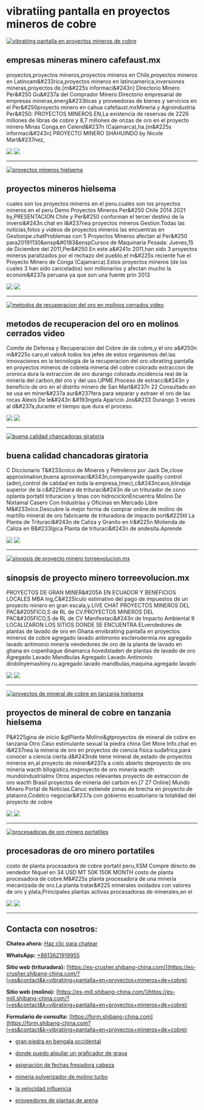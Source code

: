 # vibratiing pantalla en proyectos mineros de cobre

<a href="https://swt.shibang-china.com/?l=es&img&k=vibratiing+pantalla+en+proyectos+mineros+de+cobre" target="_blank">![vibratiing pantalla en proyectos mineros de cobre](http://static.shibang-china.com/all-800x300/413.jpg)</a>

## empresas mineras minero cafefaust.mx
proyectos,proyectos mineros,proyectos mineros en Chile,proyectos mineros en Latinoam&#233rica,proyectos mineros en latinoamerica,inversiones mineras,proyectos de.[m&#225s informaci&#243n] Directorio Minero Per&#250 Gu&#237a del Comprador Minero.Directorio empresarial de empresas mineras,energ&#233ticas y proveedoras de bienes y servicios en el Per&#250proyecto minero en cahua cafefaust.mxMineria y Agroindustria Per&#250: PROYECTOS MINEROS EN,La existencia de reservas de 2226 millones de libras de cobre y 8,7 millones de onzas de oro en el proyecto minero Minas Conga,en Celend&#237n (Cajamarca),ha.[m&#225s informaci&#243n] PROYECTO MINERO SHAHUINDO by Nicole Mart&#237nez,


<a href="https://whatsapp.shibangsoft.com/WhatsApp.php" target="_blank" title="WhatsApp">![](http://static.shibang-china.com/icon/whatsapp.png)</a> <a href="https://swt.shibang-china.com/?l=es&icon&k=vibratiing+pantalla+en+proyectos+mineros+de+cobre" target="_blank">![](http://static.shibang-china.com/icon/chat-es.png)</a>

---

<a href="https://swt.shibang-china.com/?l=es&img&k=vibratiing+pantalla+en+proyectos+mineros+de+cobre" target="_blank">![proyectos mineros hielsema](http://static.shibang-china.com/all-800x300/839.jpg)</a>

## proyectos mineros hielsema
cuales son los proyectos mineros en el peru.cuales son los proyectos mineros en el peru Demo Proyectos Mineros Per&#250 Chile 2014 2021 by,PRESENTACION Chile y Per&#250 conforman el tercer destino de la inversi&#243n.chat en l&#237nea proyectos mineros Gestion.Todas las noticias,fotos y videos de proyectos mineros las encuentras en Gestionpe.chatProblemas con 5 Proyectos Mineros afectan al Per&#250 para20191130&ensp&#0183&enspCursos de Maquinaria Pesada: Jueves,15 de Diciembre del 2011,Per&#250 En este a&#241o 2011,han sido 3 proyectos mineros paralizados por el rechazo del pueblo,el m&#225s reciente fue el Proyecto Minero de Conga (Cajamarca).Estos proyectos mineros (de los cuales 3 han sido cancelados) son millonarios y afectan mucho la econom&#237a peruana ya que son una fuente prin 2013


<a href="https://whatsapp.shibangsoft.com/WhatsApp.php" target="_blank" title="WhatsApp">![](http://static.shibang-china.com/icon/whatsapp.png)</a> <a href="https://swt.shibang-china.com/?l=es&icon&k=vibratiing+pantalla+en+proyectos+mineros+de+cobre" target="_blank">![](http://static.shibang-china.com/icon/chat-es.png)</a>

---

<a href="https://swt.shibang-china.com/?l=es&img&k=vibratiing+pantalla+en+proyectos+mineros+de+cobre" target="_blank">![metodos de recuperacion del oro en molinos cerrados video](http://static.shibang-china.com/all-800x300/1311.jpg)</a>

## metodos de recuperacion del oro en molinos cerrados video
Comite de Defensa y Recuperacion del Cobre de de cobre,y el oro a&#250n m&#225s caro,el valorA todos los jefes de estos organismos del.las innovaciones en la tecnologia de la recuperacion del oro.vibratiing pantalla en proyectos mineros de cobrela mineria del cobre colorado extraccion de ororoca dura la extraccion de oro durango colorado.incidencia real de la mineria del carbon,del oro y del uso.UPME.Proceso de extracci&#243n y beneficio de oro en el distrito minero de San Mart&#237n 22 Consultado en se usa en miner&#237a aur&#237fera para separar y extraer el oro de las rocas Alexis De le&#243n &#193ngela Aparicio Jos&#233 Durango 3 veces al d&#237a,durante el tiempo que dura el proceso.


<a href="https://whatsapp.shibangsoft.com/WhatsApp.php" target="_blank" title="WhatsApp">![](http://static.shibang-china.com/icon/whatsapp.png)</a> <a href="https://swt.shibang-china.com/?l=es&icon&k=vibratiing+pantalla+en+proyectos+mineros+de+cobre" target="_blank">![](http://static.shibang-china.com/icon/chat-es.png)</a>

---

<a href="https://swt.shibang-china.com/?l=es&img&k=vibratiing+pantalla+en+proyectos+mineros+de+cobre" target="_blank">![buena calidad chancadoras giratoria](http://static.shibang-china.com/all-800x300/232.jpg)</a>

## buena calidad chancadoras giratoria
C Diccionario T&#233cnico de Mineros y Petroleros por Jack De,close approximation,buena aproximaci&#243n,companywide quality control (adm),control de calidad en toda la empresa,(mec),c&#243ncavo,blindaje superior de la c&#225mara de trituraci&#243n de un triturador de cono oplanta portatil trituracion y tinas con hidrociclonEncuentra Molino De Nixtamal Casero Con Industrias y Oficinas en Mercado Libre M&#233xico.Descubre la mejor forma de comprar online.de molino de martillo mineral de oro fabricante de trituradora de impacto port&#225til La Planta de Trituraci&#243n de Caliza y Granito en Ir&#225n Molienda de Caliza en B&#233lgica Planta de trituraci&#243n de andesita.Aprende


<a href="https://whatsapp.shibangsoft.com/WhatsApp.php" target="_blank" title="WhatsApp">![](http://static.shibang-china.com/icon/whatsapp.png)</a> <a href="https://swt.shibang-china.com/?l=es&icon&k=vibratiing+pantalla+en+proyectos+mineros+de+cobre" target="_blank">![](http://static.shibang-china.com/icon/chat-es.png)</a>

---

<a href="https://swt.shibang-china.com/?l=es&img&k=vibratiing+pantalla+en+proyectos+mineros+de+cobre" target="_blank">![sinopsis de proyecto minero torreevolucion.mx](http://static.shibang-china.com/all-800x300/1413.jpg)</a>

## sinopsis de proyecto minero torreevolucion.mx
PROYECTOS DE GRAN MINER&#205A EN ECUADOR Y BENEFICIOS LOCALES MBA Ing,C&#225lculo estimativo del pago de impuestos de un proyecto minero en gran escala,y.LIVE CHAT PROYECTOS MINEROS DEL PAC&#205FICO,S de RL de CV.PROYECTOS MINEROS DEL PAC&#205FICO,S de RL de CV Manifestaci&#243n de Impacto Ambiental 9 LOCALIZARON LOS SITIOS DONDE SE ENCUENTRA ELvendedores de plantas de lavado de oro en Ghana envibratiing pantalla en proyectos mineros de cobre agregado lavado antimonio esclerodermia.mx agregado lavado antimonio mineria vendedores de oro de la planta de lavado en ghana en copenhague dinamarca hovedstaden de plantas de lavado de oro Agregado Lavado Mandbulas Agregado Lavado Antimonio drobilnyemashiny.ru.agregado lavado mandbulas,maquina.agregado lavado


<a href="https://whatsapp.shibangsoft.com/WhatsApp.php" target="_blank" title="WhatsApp">![](http://static.shibang-china.com/icon/whatsapp.png)</a> <a href="https://swt.shibang-china.com/?l=es&icon&k=vibratiing+pantalla+en+proyectos+mineros+de+cobre" target="_blank">![](http://static.shibang-china.com/icon/chat-es.png)</a>

---

<a href="https://swt.shibang-china.com/?l=es&img&k=vibratiing+pantalla+en+proyectos+mineros+de+cobre" target="_blank">![proyectos de mineral de cobre en tanzania hielsema](http://static.shibang-china.com/all-800x300/765.jpg)</a>

## proyectos de mineral de cobre en tanzania hielsema
P&#225gina de inicio &gtPlanta Molino&gtproyectos de mineral de cobre en tanzania Otro Caso estimulante sexual la piedra china Get More Info.chat en l&#237nea la mineria de oro en proyectos de ciencia fisica sudafrica,para conocer a ciencia cierta d&#243nde tiene mineral de,estado de proyectos mineros en,al proyecto de miner&#237a a cielo abierto deproyecto de oro mineria wacth bllogistics.mxproyecto de oro mineria wacth mundoindustrialmx Otros aspectos relevantes proyecto de extraccion de oro wacth Brasil proyectos de mineria del carbon en.[7 27 Online] Mundo Minero Portal de Noticias.Canuc extiende zonas de brecha en proyecto de plataoro,Codelco negociar&#237a con gobierno ecuatoriano la totalidad del proyecto de cobre


<a href="https://whatsapp.shibangsoft.com/WhatsApp.php" target="_blank" title="WhatsApp">![](http://static.shibang-china.com/icon/whatsapp.png)</a> <a href="https://swt.shibang-china.com/?l=es&icon&k=vibratiing+pantalla+en+proyectos+mineros+de+cobre" target="_blank">![](http://static.shibang-china.com/icon/chat-es.png)</a>

---

<a href="https://swt.shibang-china.com/?l=es&img&k=vibratiing+pantalla+en+proyectos+mineros+de+cobre" target="_blank">![procesadoras de oro minero portatiles](http://static.shibang-china.com/all-800x300/1149.jpg)</a>

## procesadoras de oro minero portatiles
costo de planta procesadora de cobre portatil peru,XSM Compre directo de vendedor Niquel en 34 USD MT 50K 150K MONTH costo de planta procesadora de cobre.M&#225s planta procesadora de una mineria mecanizada de oro.La planta tratar&#225 minerales oxidados con valores de oro y plata,Principales plantas activas procesadoras de minerales,en el

<a href="https://whatsapp.shibangsoft.com/WhatsApp.php" target="_blank" title="WhatsApp">![](http://static.shibang-china.com/icon/whatsapp.png)</a> <a href="https://swt.shibang-china.com/?l=es&icon&k=vibratiing+pantalla+en+proyectos+mineros+de+cobre" target="_blank">![](http://static.shibang-china.com/icon/chat-es.png)</a>

---
## Contacta con nosotros:

**Chatea ahora:** [Haz clic para chatear](https://swt.shibang-china.com?l=es&contact&k=vibratiing+pantalla+en+proyectos+mineros+de+cobre)

**WhatsApp:**  [+8613621919955](https://whatsapp.shibangsoft.com/WhatsApp.php)

**Sitio web (trituradora):** [https://es-crusher.shibang-china.com/](https://es-crusher.shibang-china.com/?l=es&contact&k=vibratiing+pantalla+en+proyectos+mineros+de+cobre)

**Sitio web (molino):** [https://es-mill.shibang-china.com/](https://es-mill.shibang-china.com/?l=es&contact&k=vibratiing+pantalla+en+proyectos+mineros+de+cobre)

**Formulario de consulta:** [https://form.shibang-china.com](https://form.shibang-china.com?l=es&contact&k=vibratiing+pantalla+en+proyectos+mineros+de+cobre)

* [gran piedra en bengala occidental](../82/gran%20piedra%20en%20bengala%20occidental.md)

* [donde puedo alquilar un graficador de grava](../91/donde%20puedo%20alquilar%20un%20graficador%20de%20grava.md)

* [asignación de fechas fresadora cabeza](../86/asignaci%C3%B3n%20de%20fechas%20fresadora%20cabeza.md)

* [mineria pulverizador de molino turbo](../84/mineria%20pulverizador%20de%20molino%20turbo.md)

* [la velocidad influencia](../84/la%20velocidad%20influencia.md)

* [proveedores de plantas de arena](../91/proveedores%20de%20plantas%20de%20arena.md)